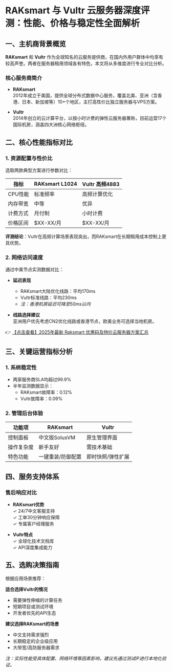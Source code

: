 # RAKsmart 与 Vultr 云服务器深度评测：性能、价格与稳定性全面解析

## 一、主机商背景概览

**RAKsmart** 和 **Vultr** 作为全球知名的云服务提供商，在国内外用户群体中均享有较高声誉。两者在服务器租用领域各有特色，本文将从多维度进行专业对比分析。

### 核心服务商简介
- **RAKsmart**  
  2012年成立于美国，提供全球分布式数据中心服务，覆盖北美、亚洲（含香港、日本、新加坡等）10+个地区，主打高性价比独立服务器与VPS方案。

- **Vultr**  
  2014年创立的云计算平台，以按小时计费的弹性云服务器著称，目前运营17个国际机房，涵盖四大洲核心网络枢纽。

## 二、核心性能指标对比

### 1. 资源配置与性价比
选取两款典型方案进行参数对比：

| 指标          | RAKsmart L1024 | Vultr 高频4883 |
|---------------|---------------|---------------|
| CPU性能       | 标准频率       | 高频计算优化   |
| 内存带宽      | 中等           | 优异          |
| 计费方式      | 月付制         | 小时计费      |
| 价格区间      | $XX-XX/月     | $XX-XX/月    |

**评测结论**：Vultr在高频计算场景表现突出，而RAKsmart在长期租用成本控制上更具优势。

### 2. 网络访问速度
通过中美节点实测数据对比：

- **延迟表现**  
  - RAKsmart大陆优化线路：平均170ms  
  - Vultr标准线路：平均230ms  
  - *注：香港机房延迟可降至50ms以内*

- **线路选择建议**  
  亚洲用户优先考虑CN2优化线路或香港节点，欧美业务可选择当地机房。

👉 [【点击查看】2025年最新 Raksmart 优惠码及特价云服务器方案汇总](https://bit.ly/raksmart)

## 三、关键运营指标分析

### 1. 系统稳定性
- 两家服务商SLA均超过99.9%
- 半年监测数据显示：
  - RAKsmart故障率：0.12%  
  - Vultr故障率：0.09%

### 2. 管理后台体验
| 功能项        | RAKsmart                  | Vultr                   |
|--------------|--------------------------|-------------------------|
| 控制面板      | 中文版SolusVM            | 原生管理界面           |
| 操作复杂度    | 新手友好                 | 需技术基础            |
| 特色功能      | 一键重装/防御配置        | 即时快照/弹性扩展      |

## 四、服务支持体系

### 售后响应对比
- **RAKsmart优势**  
  ✓ 24/7中文客服支持  
  ✓ 工单30分钟响应保障  
  ✓ 专属客户经理服务

- **Vultr特点**  
  ✓ 全球化技术文档库  
  ✓ API深度集成能力  

## 五、选购决策指南

根据应用场景推荐：

**适合选择Vultr的情况**  
- 需要弹性伸缩的计算任务  
- 短期项目或测试环境  
- 开发者优先的API生态  

**建议选择RAKsmart的场景**  
- 中文支持需求强烈  
- 长期稳定的企业级应用  
- 大带宽/高防服务器需求  

*注：实际性能受具体配置、网络环境等因素影响，建议先通过测试IP进行本地化验证。*